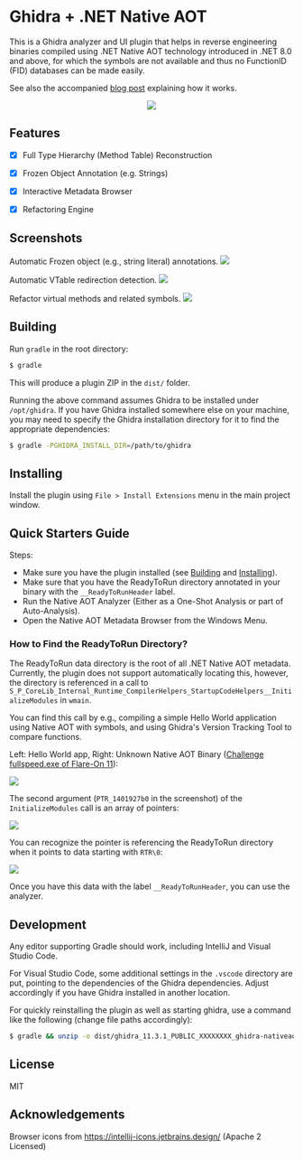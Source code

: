 # Ghidra + .NET Native AOT

This is a Ghidra analyzer and UI plugin that helps in reverse engineering binaries compiled using .NET Native AOT technology introduced in .NET 8.0 and above, for which the symbols are not available and thus no FunctionID (FID) databases can be made easily.

See also the accompanied [blog post](https://blog.washi.dev/posts/recovering-nativeaot-metadata/) explaining how it works.

<div style="text-align:center">
    <img src="assets/ghidra00_light.png">
</div>


## Features

- [x] Full Type Hierarchy (Method Table) Reconstruction
- [x] Frozen Object Annotation (e.g. Strings)
- [x] Interactive Metadata Browser
- [x] Refactoring Engine


## Screenshots

Automatic Frozen object (e.g., string literal) annotations.
![](assets/strings.png)

Automatic VTable redirection detection.
![](assets/vtable.png)

Refactor virtual methods and related symbols.
![](assets/refactor.png)



## Building

Run `gradle` in the root directory:

```sh
$ gradle
```

This will produce a plugin ZIP in the `dist/` folder.

Running the above command assumes Ghidra to be installed under `/opt/ghidra`.
If you have Ghidra installed somewhere else on your machine, you may need to specify the Ghidra installation directory for it to find the appropriate dependencies:

```sh
$ gradle -PGHIDRA_INSTALL_DIR=/path/to/ghidra
```

## Installing

Install the plugin using `File > Install Extensions` menu in the main project window.


## Quick Starters Guide

Steps:

- Make sure you have the plugin installed (see [Building](#building) and [Installing](#installing)).
- Make sure that you have the ReadyToRun directory annotated in your binary with the `__ReadyToRunHeader` label.
- Run the Native AOT Analyzer (Either as a One-Shot Analysis or part of Auto-Analysis).
- Open the Native AOT Metadata Browser from the Windows Menu.


### How to Find the ReadyToRun Directory?

The ReadyToRun data directory is the root of all .NET Native AOT metadata.
Currently, the plugin does not support automatically locating this, however, the directory is referenced in a call to `S_P_CoreLib_Internal_Runtime_CompilerHelpers_StartupCodeHelpers__InitializeModules` in `wmain`.

You can find this call by e.g., compiling a simple Hello World application using Native AOT with symbols, and using Ghidra's Version Tracking Tool to compare functions.

Left: Hello World app, Right: Unknown Native AOT Binary ([Challenge fullspeed.exe of Flare-On 11](https://washi1337.github.io/ctf-writeups/writeups/flare-on/2024/7/)):

![](assets/compare.png)

The second argument (`PTR_1401927b0` in the screenshot) of the `InitializeModules` call is an array of pointers:

![](assets/modules.png)

You can recognize the pointer is referencing the ReadyToRun directory when it points to data starting with `RTR\0`:

![](assets/readytorun.png)

Once you have this data with the label  `__ReadyToRunHeader`, you can use the analyzer.



## Development

Any editor supporting Gradle should work, including IntelliJ and Visual Studio Code.

For Visual Studio Code, some additional settings in the `.vscode` directory are put, pointing to the dependencies of the Ghidra dependencies. Adjust accordingly if you have Ghidra installed in another location.

For quickly reinstalling the plugin as well as starting ghidra, use a command like the following (change file paths accordingly):

```sh
$ gradle && unzip -o dist/ghidra_11.3.1_PUBLIC_XXXXXXXX_ghidra-nativeaot.zip -d ~/.config/ghidra/ghidra_11.3.1_PUBLIC/Extensions/ && ghidra
```

## License

MIT


## Acknowledgements

Browser icons from https://intellij-icons.jetbrains.design/ (Apache 2 Licensed)
